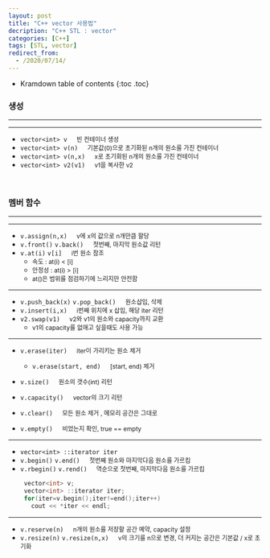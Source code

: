 ```yaml
---
layout: post
title: "C++ vector 사용법"
decription: "C++ STL : vector"
categories: [C++]
tags: [STL, vector]
redirect_from:
  - /2020/07/14/
---
```

  <style>
    .small{
      font-size:12px;
    }
    .normal{
      font-size:12px;
      margin-left:15px;
    }
  </style>
* Kramdown table of contents
{:toc .toc}

### 생성

-----------------
-----------------

* `vector<int> v`   <span class="normal">  빈 컨테이너 생성</span><br>
* `vector<int> v(n)`  <span class="normal"> 기본값(0)으로 초기화된 n개의 원소를 가진 컨테이너 </span><br>
* `vector<int> v(n,x)`  <span class="normal"> x로 초기화된 n개의 원소를 가진 컨테이너 </span><br>
* `vector<int> v2(v1)`  <span class="normal"> v1을 복사한 v2  </span><br>

<br>

### 멤버 함수

--------------
--------------

* `v.assign(n,x)` <span class="normal">v에 x의 값으로 n개만큼 할당</span> 
* `v.front()` `v.back()` <span class="normal">첫번째, 마지막 원소값 리턴</span> <br>
* `v.at(i)` `v[i]` <span class="normal">i번 원소 참조</span> 
  - <span class="small">속도 : at(i) < [i]</span>
  - <span class="small">안정성 : at(i) > [i] </span>
  - <span class="small">at()은 범위를 점검하기에 느리지만 안전함</span>

----------------

* `v.push_back(x)` `v.pop_back()` <span class="normal">원소삽입, 삭제</span>
* `v.insert(i,x)` <span class="normal">i번째 위치에 x 삽입, 해당 iter 리턴</span>
* `v2.swap(v1)` <span class="normal">v2와 v1의 원소와 capacity까지 교환</span>
  - <span class="small">v1의 capacity를 없애고 싶을때도 사용 가능</span> 

---------------
* `v.erase(iter)` <span class="normal">iter이 가리키는 원소 제거</span>
  - `v.erase(start, end)` <span class="normal"> [start, end) 제거</span>

* `v.size()`   <span class="normal">원소의 갯수(int) 리턴</span>
* `v.capacity()` <span class="normal">vector의 크기 리턴</span>

* `v.clear()`  <span class="normal">모든 원소 제거 , 메모리 공간은 그대로</span> 
* `v.empty()` <span class="normal"> 비었는지 확인, true == empty</span> 

----------------

* `vector<int> ::iterator iter`
* `v.begin()` `v.end()` <span class="normal">첫번째 원소와 마지막다음 원소를 가르킴</span> 
* `v.rbegin()` `v.rend()`<span class="normal"> 역순으로 첫번째, 마지막다음 원소를 가르킴 </span>
   ~~~ c++
    vector<int> v;
    vector<int> ::iterator iter;
    for(iter=v.begin();iter!=end();iter++)
      cout << *iter << endl;
  ~~~

-----------------

* `v.reserve(n)` <span class="normal"> n개의 원소를 저장할 공간 예약, capacity 설정 </span>
* `v.resize(n)` `v.resize(n,x)` <span class="normal"> v의 크기를 n으로 변경, 더 커지는 공간은 기본값 / x로 초기화 </span><br>